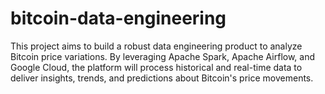# bitcoin-data-engineering
This project aims to build a robust data engineering product to analyze Bitcoin price variations. By leveraging Apache Spark, Apache Airflow, and Google Cloud, the platform will process historical and real-time data to deliver insights, trends, and predictions about Bitcoin's price movements.
